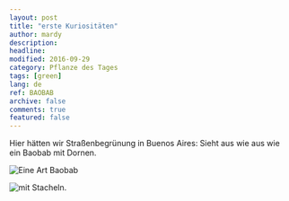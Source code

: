```yaml
---
layout: post
title: "erste Kuriositäten"
author: mardy
description: 
headline: 
modified: 2016-09-29
category: Pflanze des Tages
tags: [green]
lang: de
ref: BAOBAB
archive: false
comments: true
featured: false
---
```


Hier hätten wir Straßenbegrünung in Buenos Aires:
Sieht aus wie aus wie ein Baobab mit Dornen.

![Eine Art Baobab]({{site.url}}/images/September/DSCF2158_small.JPG)

![mit Stacheln.]({{site.url}}/images/September/DSCF2159_small.JPG)


